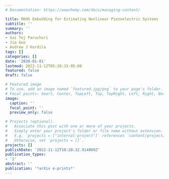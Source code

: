 ```yaml
---
# Documentation: https://wowchemy.com/docs/managing-content/

title: RKHS Embedding for Estimating Nonlinear Piezoelectric Systems
subtitle: ''
summary: ''
authors:
- Sai Tej Paruchuri
- Jia Guo
- Andrew J Kurdila
tags: []
categories: []
date: '2020-01-01'
lastmod: 2022-11-12T05:28:33-05:00
featured: false
draft: false

# Featured image
# To use, add an image named `featured.jpg/png` to your page's folder.
# Focal points: Smart, Center, TopLeft, Top, TopRight, Left, Right, BottomLeft, Bottom, BottomRight.
image:
  caption: ''
  focal_point: ''
  preview_only: false

# Projects (optional).
#   Associate this post with one or more of your projects.
#   Simply enter your project's folder or file name without extension.
#   E.g. `projects = ["internal-project"]` references `content/project/deep-learning/index.md`.
#   Otherwise, set `projects = []`.
projects: []
publishDate: '2022-11-12T10:28:32.914809Z'
publication_types:
- '2'
abstract: ''
publication: '*arXiv e-prints*'
---
```

